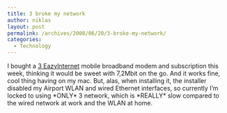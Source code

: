 ```yaml
---
title: 3 broke my network
author: niklas
layout: post
permalink: /archives/2008/06/20/3-broke-my-network/
categories:
  - Technology
---
```

I bought a [3 EazyInternet][1] mobile broadband modem and subscription this week, thinking it would be sweet with 7,2Mbit on the go. And it works fine, cool thing having on my mac. But, alas, when installing it, the installer disabled my Airport WLAN and wired Ethernet interfaces, so currently I&#8217;m locked to using \*ONLY\* 3 network, which is \*REALLY\* slow compared to the wired network at work and the WLAN at home.

 [1]: http://privat.3.dk/mobiltbredbaand/EazyInternet/?csref=forisde_EazyInternet